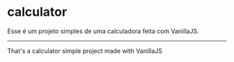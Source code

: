 # calculator
Esse é um projeto simples de uma calculadora feita com VanillaJS.
<hr>
That's a calculator simple project made with VanillaJS 
